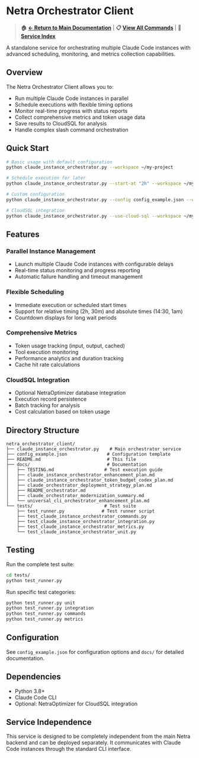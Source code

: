 # Netra Orchestrator Client

> **🏠 [← Return to Main Documentation](../docs/index.md)** | **📋 [View All Commands](../docs/COMMAND_INDEX.md)** | **📖 [Service Index](INDEX.md)**

A standalone service for orchestrating multiple Claude Code instances with advanced scheduling, monitoring, and metrics collection capabilities.

## Overview

The Netra Orchestrator Client allows you to:
- Run multiple Claude Code instances in parallel
- Schedule executions with flexible timing options
- Monitor real-time progress with status reports
- Collect comprehensive metrics and token usage data
- Save results to CloudSQL for analysis
- Handle complex slash command orchestration

## Quick Start

```bash
# Basic usage with default configuration
python claude_instance_orchestrator.py --workspace ~/my-project

# Schedule execution for later
python claude_instance_orchestrator.py --start-at "2h" --workspace ~/my-project

# Custom configuration
python claude_instance_orchestrator.py --config config_example.json --workspace ~/my-project

# CloudSQL integration
python claude_instance_orchestrator.py --use-cloud-sql --workspace ~/my-project
```

## Features

### Parallel Instance Management
- Launch multiple Claude Code instances with configurable delays
- Real-time status monitoring and progress reporting
- Automatic failure handling and timeout management

### Flexible Scheduling
- Immediate execution or scheduled start times
- Support for relative timing (2h, 30m) and absolute times (14:30, 1am)
- Countdown displays for long wait periods

### Comprehensive Metrics
- Token usage tracking (input, output, cached)
- Tool execution monitoring
- Performance analytics and duration tracking
- Cache hit rate calculations

### CloudSQL Integration
- Optional NetraOptimizer database integration
- Execution record persistence
- Batch tracking for analysis
- Cost calculation based on token usage

## Directory Structure

```
netra_orchestrator_client/
├── claude_instance_orchestrator.py    # Main orchestrator service
├── config_example.json               # Configuration template
├── README.md                         # This file
├── docs/                             # Documentation
│   ├── TESTING.md                   # Test execution guide
│   ├── claude_instance_orchestrator_enhancement_plan.md
│   ├── claude_instance_orchestrator_token_budget_codex_plan.md
│   ├── claude_orchestrator_deployment_strategy_plan.md
│   ├── README_orchestrator.md
│   ├── claude_orchestrator_modernization_summary.md
│   └── universal_cli_orchestrator_enhancement_plan.md
└── tests/                           # Test suite
    ├── test_runner.py              # Test runner script
    ├── test_claude_instance_orchestrator_commands.py
    ├── test_claude_instance_orchestrator_integration.py
    ├── test_claude_instance_orchestrator_metrics.py
    └── test_claude_instance_orchestrator_unit.py
```

## Testing

Run the complete test suite:
```bash
cd tests/
python test_runner.py
```

Run specific test categories:
```bash
python test_runner.py unit
python test_runner.py integration
python test_runner.py commands
python test_runner.py metrics
```

## Configuration

See `config_example.json` for configuration options and `docs/` for detailed documentation.

## Dependencies

- Python 3.8+
- Claude Code CLI
- Optional: NetraOptimizer for CloudSQL integration

## Service Independence

This service is designed to be completely independent from the main Netra backend and can be deployed separately. It communicates with Claude Code instances through the standard CLI interface.